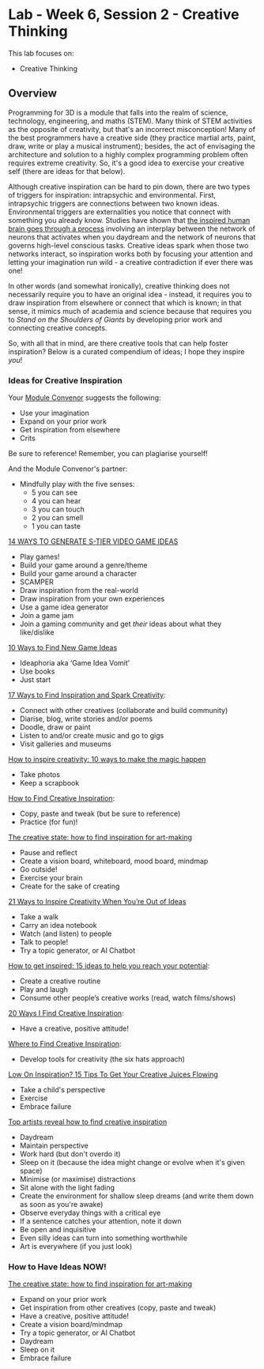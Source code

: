 # Lab - Week 6, Session 2 - Creative Thinking

This lab focuses on:

+ Creative Thinking

## Overview

Programming for 3D is a module that falls into the realm of science, technology, engineering, and maths (STEM). Many think of STEM activities as the opposite of creativity, but that's an incorrect misconception! Many of the best programmers have a creative side (they practice martial arts, paint, draw, write or play a musical instrument); besides, the act of envisaging the architecture and solution to a highly complex programming problem often requires extreme creativity. So, it's a good idea to exercise your creative self (there are ideas for that below).

Although creative inspiration can be hard to pin down, there are two types of triggers for inspiration: intrapsychic and environmental. First, intrapsychic triggers are connections between two known ideas. Environmental triggers are externalities you notice that connect with something you already know. Studies have shown that [the inspired human brain goes through a process](https://www.betterup.com/blog/how-to-get-inspired/) involving an interplay between the network of neurons that activates when you daydream and the network of neurons that governs high-level conscious tasks. Creative ideas spark when those two networks interact, so inspiration works both by focusing your attention and letting your imagination run wild - a creative contradiction if ever there was one!

In other words (and somewhat ironically), creative thinking does not necessarily require you to have an original idea - instead, it requires you to draw inspiration from elsewhere or connect that which is known; in that sense, it mimics much of academia and science because that requires you to _Stand on the Shoulders of Giants_ by developing prior work and connecting creative concepts.

So, with all that in mind, are there creative tools that can help foster inspiration? Below is a curated compendium of ideas; I hope they inspire _you_!

### Ideas for Creative Inspiration

Your [Module Convenor](https://glowkeeper.github.io/) suggests the following:

+ Use your imagination
+ Expand on your prior work
+ Get inspiration from elsewhere
+ Crits

Be sure to reference! Remember, you can plagiarise yourself!

And the Module Convenor's partner:

+ Mindfully play with the five senses:
  + 5 you can see
  + 4 you can hear
  + 3 you can touch
  + 2 you can smell
  + 1 you can taste

[14 WAYS TO GENERATE S-TIER VIDEO GAME IDEAS](https://gamemaker.io/en/blog/video-game-ideas)

+ Play games!
+ Build your game around a genre/theme
+ Build your game around a character
+ SCAMPER
+ Draw inspiration from the real-world
+ Draw inspiration from your own experiences
+ Use a game idea generator
+ Join a game jam
+ Join a gaming community and get _their_ ideas about what they like/dislike

[10 Ways to Find New Game Ideas](https://www.gamedesigning.org/gaming/game-ideas/)

+ Ideaphoria aka ‘Game Idea Vomit’
+ Use books
+ Just start

[17 Ways to Find Inspiration and Spark Creativity](https://www.skillshare.com/en/blog/17-ways-to-find-inspiration-and-spark-creativity/):

+ Connect with other creatives (collaborate and build community)
+ Diarise, blog, write stories and/or poems
+ Doodle, draw or paint
+ Listen to and/or create music and go to gigs
+ Visit galleries and museums

[How to inspire creativity: 10 ways to make the magic happen](https://business.talenthouse.com/post/how-to-be-creative-advice)

+ Take photos
+ Keep a scrapbook

[How to Find Creative Inspiration](https://yesimadesigner.com/how-to-find-creative-inspiration/):

+ Copy, paste and tweak (but be sure to reference)
+ Practice (for fun)!

[The creative state: how to find inspiration for art-making](https://www.artsymposia.com/article/inspiration-for-art)

+ Pause and reflect
+ Create a vision board, whiteboard, mood board, mindmap
+ Go outside!
+ Exercise your brain
+ Create for the sake of creating

[21 Ways to Inspire Creativity When You’re Out of Ideas](https://www.grammarly.com/blog/ways-to-inspire-creativity/)

+ Take a walk
+ Carry an idea notebook
+ Watch (and listen) to people
+ Talk to people!
+ Try a topic generator, or AI Chatbot

[How to get inspired: 15 ideas to help you reach your potential](https://www.betterup.com/blog/how-to-get-inspired/):

+ Create a creative routine
+ Play and laugh
+ Consume other people’s creative works (read, watch films/shows)

[20 Ways I Find Creative Inspiration](https://roomfortuesday.com/20-ways-i-find-creative-inspiration/):

+ Have a creative, positive attitude!

[Where to Find Creative Inspiration](https://www.jeffbullas.com/creative-inspiration/):

+ Develop tools for creativity (the six hats approach)

[Low On Inspiration? 15 Tips To Get Your Creative Juices Flowing](https://www.forbes.com/sites/forbesbusinesscouncil/2023/03/17/low-on-inspiration-15-tips-to-get-your-creative-juices-flowing/)

+ Take a child's perspective
+ Exercise
+ Embrace failure

[Top artists reveal how to find creative inspiration](https://www.theguardian.com/culture/2012/jan/02/top-artists-creative-inspiration)

+ Daydream
+ Maintain perspective
+ Work hard (but don't overdo it)
+ Sleep on it (because the idea might change or evolve when it's given space)
+ Minimise (or maximise) distractions
+ Sit alone with the light fading
+ Create the environment for shallow sleep dreams (and write them down as soon as you're awake)
+ Observe everyday things with a critical eye
+ If a sentence catches your attention, note it down
+ Be open and inquisitive
+ Even silly ideas can turn into something worthwhile
+ Art is everywhere (if you just look)

### How to Have Ideas NOW!

[The creative state: how to find inspiration for art-making](https://www.artsymposia.com/article/inspiration-for-art)

+ Expand on your prior work
+ Get inspiration from other creatives (copy, paste and tweak)
+ Have a creative, positive attitude!
+ Create a vision board/mindmap
+ Try a topic generator, or AI Chatbot
+ Daydream
+ Sleep on it
+ Embrace failure
